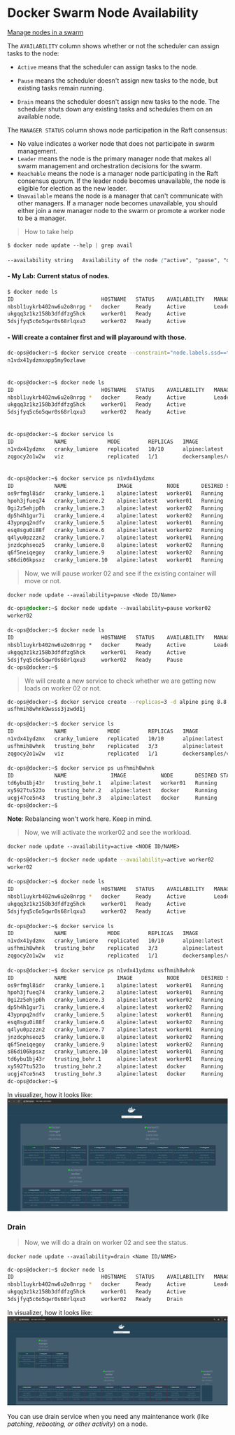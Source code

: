 # Docker Swarm Node Availability

[Manage nodes in a swarm](https://docs.docker.com/engine/swarm/manage-nodes)

The ```AVAILABILITY``` column shows whether or not the scheduler can assign tasks to the node:

- ```Active``` means that the scheduler can assign tasks to the node.
- ```Pause``` means the scheduler doesn't assign new tasks to the node, but existing tasks remain running.

- ```Drain``` means the scheduler doesn't assign new tasks to the node. The scheduler shuts down any existing tasks and schedules them on an available node.

The ```MANAGER STATUS``` column shows node participation in the Raft consensus:

- No value indicates a worker node that does not participate in swarm management.
- ```Leader``` means the node is the primary manager node that makes all swarm management and orchestration decisions for the swarm.
- ```Reachable``` means the node is a manager node participating in the Raft consensus quorum. If the leader node becomes unavailable, the node is eligible for election as the new leader.
- ```Unavailable``` means the node is a manager that can't communicate with other managers. If a manager node becomes unavailable, you should either join a new manager node to the swarm or promote a worker node to be a manager.

> How to take help
```css
$ docker node update --help | grep avail

--availability string   Availability of the node ("active", "pause", "drain")
```
#### - My Lab: Current status of nodes.
```bash
$ docker node ls
ID                            HOSTNAME   STATUS    AVAILABILITY   MANAGER STATUS   ENGINE VERSION
nbsbl1uykrb402nw6u2o8nrpg *   docker     Ready     Active         Leader           26.1.4
ukgqq3z1kz158b3dfdfzg5hck     worker01   Ready     Active                          26.1.4
5dsjfyq5c6o5qwr0s68rlqxu3     worker02   Ready     Active                          26.1.4
```

#### - Will create a container first and will playaround with those.

```bash
dc-ops@docker:~$ docker service create --constraint="node.labels.ssd==true" --replicas=10 -d alpine ping 8.8.8.8
n1vdx41ydzmxapp5my9ozlawe


dc-ops@docker:~$ docker node ls
ID                            HOSTNAME   STATUS    AVAILABILITY   MANAGER STATUS   ENGINE VERSION
nbsbl1uykrb402nw6u2o8nrpg *   docker     Ready     Active         Leader           26.1.4
ukgqq3z1kz158b3dfdfzg5hck     worker01   Ready     Active                          26.1.4
5dsjfyq5c6o5qwr0s68rlqxu3     worker02   Ready     Active                          26.1.4


dc-ops@docker:~$ docker service ls
ID             NAME             MODE         REPLICAS   IMAGE                             PORTS
n1vdx41ydzmx   cranky_lumiere   replicated   10/10      alpine:latest
zqgocy2o1w2w   viz              replicated   1/1        dockersamples/visualizer:latest   *:8080->8080/tcp


dc-ops@docker:~$ docker service ps n1vdx41ydzmx
ID             NAME                IMAGE           NODE       DESIRED STATE   CURRENT STATE            ERROR     PORTS
os9rfmgl8idr   cranky_lumiere.1    alpine:latest   worker01   Running         Running 57 seconds ago
hpoh3jfueq74   cranky_lumiere.2    alpine:latest   worker01   Running         Running 57 seconds ago
0gi2z5ehjp0h   cranky_lumiere.3    alpine:latest   worker02   Running         Running 57 seconds ago
dp5h4h1gur7i   cranky_lumiere.4    alpine:latest   worker02   Running         Running 57 seconds ago
43ypnpq2ndfv   cranky_lumiere.5    alpine:latest   worker01   Running         Running 57 seconds ago
esq8sgu0i88f   cranky_lumiere.6    alpine:latest   worker02   Running         Running 57 seconds ago
q4lyu0pzzzn2   cranky_lumiere.7    alpine:latest   worker01   Running         Running 57 seconds ago
jnzdcphseoz5   cranky_lumiere.8    alpine:latest   worker02   Running         Running 57 seconds ago
q6f5neiqegoy   cranky_lumiere.9    alpine:latest   worker02   Running         Running 57 seconds ago
s86di06kpsxz   cranky_lumiere.10   alpine:latest   worker01   Running         Running 57 seconds ago
```

> Now, we will pause worker 02 and see if the existing container will move or not.

```docker node update --availability=pause <Node ID/Name>```

```css
dc-ops@docker:~$ docker node update --availability=pause worker02
worker02

dc-ops@docker:~$ docker node ls
ID                            HOSTNAME   STATUS    AVAILABILITY   MANAGER STATUS   ENGINE VERSION
nbsbl1uykrb402nw6u2o8nrpg *   docker     Ready     Active         Leader           26.1.4
ukgqq3z1kz158b3dfdfzg5hck     worker01   Ready     Active                          26.1.4
5dsjfyq5c6o5qwr0s68rlqxu3     worker02   Ready     Pause                           26.1.4
dc-ops@docker:~$
```

> We will create a new service to check whether we are getting new loads on worker 02 or not.

```bash
dc-ops@docker:~$ docker service create --replicas=3 -d alpine ping 8.8.8.8
usfhmih8whnk9wsss3jzwdd1j

dc-ops@docker:~$ docker service ls
ID             NAME             MODE         REPLICAS   IMAGE                             PORTS
n1vdx41ydzmx   cranky_lumiere   replicated   10/10      alpine:latest
usfhmih8whnk   trusting_bohr    replicated   3/3        alpine:latest
zqgocy2o1w2w   viz              replicated   1/1        dockersamples/visualizer:latest   *:8080->8080/tcp

dc-ops@docker:~$ docker service ps usfhmih8whnk
ID             NAME              IMAGE           NODE       DESIRED STATE   CURRENT STATE                ERROR     PORTS
td6ybu1bj43r   trusting_bohr.1   alpine:latest   worker01   Running         Running about a minute ago
xy5927tu523o   trusting_bohr.2   alpine:latest   docker     Running         Running about a minute ago
ucgj47ce5n43   trusting_bohr.3   alpine:latest   docker     Running         Running about a minute ago
dc-ops@docker:~$
```
__Note__: Rebalancing won't work here. Keep in mind.


> Now, we will activate the worker02  and see the workload.

```docker node update --availability=active <NODE ID/NAME>```

```bash
dc-ops@docker:~$ docker node update --availability=active worker02
worker02

dc-ops@docker:~$ docker node ls
ID                            HOSTNAME   STATUS    AVAILABILITY   MANAGER STATUS   ENGINE VERSION
nbsbl1uykrb402nw6u2o8nrpg *   docker     Ready     Active         Leader           26.1.4
ukgqq3z1kz158b3dfdfzg5hck     worker01   Ready     Active                          26.1.4
5dsjfyq5c6o5qwr0s68rlqxu3     worker02   Ready     Active                          26.1.4

dc-ops@docker:~$ docker service ls
ID             NAME             MODE         REPLICAS   IMAGE                             PORTS
n1vdx41ydzmx   cranky_lumiere   replicated   10/10      alpine:latest
usfhmih8whnk   trusting_bohr    replicated   3/3        alpine:latest
zqgocy2o1w2w   viz              replicated   1/1        dockersamples/visualizer:latest   *:8080->8080/tcp

dc-ops@docker:~$ docker service ps n1vdx41ydzmx usfhmih8whnk
ID             NAME                IMAGE           NODE       DESIRED STATE   CURRENT STATE           ERROR     PORTS
os9rfmgl8idr   cranky_lumiere.1    alpine:latest   worker01   Running         Running 8 minutes ago
hpoh3jfueq74   cranky_lumiere.2    alpine:latest   worker01   Running         Running 8 minutes ago
0gi2z5ehjp0h   cranky_lumiere.3    alpine:latest   worker02   Running         Running 8 minutes ago
dp5h4h1gur7i   cranky_lumiere.4    alpine:latest   worker02   Running         Running 8 minutes ago
43ypnpq2ndfv   cranky_lumiere.5    alpine:latest   worker01   Running         Running 8 minutes ago
esq8sgu0i88f   cranky_lumiere.6    alpine:latest   worker02   Running         Running 8 minutes ago
q4lyu0pzzzn2   cranky_lumiere.7    alpine:latest   worker01   Running         Running 8 minutes ago
jnzdcphseoz5   cranky_lumiere.8    alpine:latest   worker02   Running         Running 8 minutes ago
q6f5neiqegoy   cranky_lumiere.9    alpine:latest   worker02   Running         Running 8 minutes ago
s86di06kpsxz   cranky_lumiere.10   alpine:latest   worker01   Running         Running 8 minutes ago
td6ybu1bj43r   trusting_bohr.1     alpine:latest   worker01   Running         Running 4 minutes ago
xy5927tu523o   trusting_bohr.2     alpine:latest   docker     Running         Running 4 minutes ago
ucgj47ce5n43   trusting_bohr.3     alpine:latest   docker     Running         Running 4 minutes ago
dc-ops@docker:~$
```
In visualizer, how it looks like:
![alt text](image.png)


### Drain 

> Now, we will do a drain on worker 02 and see the status.

```docker node update --availability=drain <Name ID/NAME>```

```bash
dc-ops@docker:~$ docker node ls
ID                            HOSTNAME   STATUS    AVAILABILITY   MANAGER STATUS   ENGINE VERSION
nbsbl1uykrb402nw6u2o8nrpg *   docker     Ready     Active         Leader           26.1.4
ukgqq3z1kz158b3dfdfzg5hck     worker01   Ready     Active                          26.1.4
5dsjfyq5c6o5qwr0s68rlqxu3     worker02   Ready     Drain                           26.1.4
```

In visualizer, how it looks like:
![alt text](image-1.png)

You can use drain service when you need any maintenance work (like *patching, rebooting, or other activity*) on a node.


